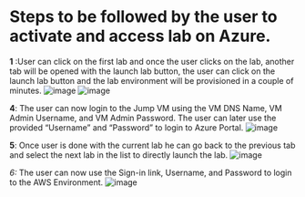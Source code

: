 # Steps to be followed by the user to activate and access lab on Azure.


**1**	:User can click on the first lab and once the user clicks on the lab, another tab will be opened with the launch lab button, the user can click on the launch lab button and the lab environment will be provisioned in a couple of minutes.
![image](https://user-images.githubusercontent.com/85232046/159861300-b45497c2-6de8-40ef-98b7-40ef3b6bff49.png)
![image](https://user-images.githubusercontent.com/85232046/159861123-7f2ee9c3-add5-4439-a903-1c6a2408e201.png)
 

 

**4**:	The user can now login to the Jump VM using the VM DNS Name, VM Admin Username, and VM Admin Password. The user can later use the provided “Username” and “Password” to login to Azure Portal.
![image](https://user-images.githubusercontent.com/85232046/159860686-25ad1ac3-3678-44ce-bc99-70dcbe07b3a8.png)


 



**5**: Once user is done with the current lab he can go back to the previous tab and select the next lab in the list to directly launch the lab.
![image](https://user-images.githubusercontent.com/85232046/159860892-b8e30feb-269d-4a99-908f-84d11af148c6.png)

 

**6*:*	The user can now use the Sign-in link, Username, and Password to login to the AWS Environment.
![image](https://user-images.githubusercontent.com/85232046/159861564-941215a8-58f2-4447-b59c-27e00dc69add.png)

 



